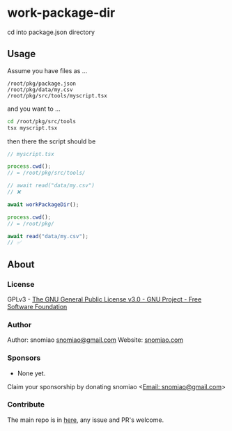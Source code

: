# work-package-dir

cd into package.json directory

## Usage

Assume you have files as ...

```plaintext
/root/pkg/package.json
/root/pkg/data/my.csv
/root/pkg/src/tools/myscript.tsx
```

and you want to ...

```bash
cd /root/pkg/src/tools
tsx myscript.tsx
```

then there the script should be

```typescript
// myscript.tsx

process.cwd();
// = /root/pkg/src/tools/

// await read("data/my.csv")
// ❌

await workPackageDir();

process.cwd();
// = /root/pkg/

await read("data/my.csv");
// ✅
```

## About

### License

GPLv3 - [The GNU General Public License v3.0 - GNU Project - Free Software Foundation](https://www.gnu.org/licenses/gpl-3.0.en.html)

### Author

Author: snomiao <snomiao@gmail.com>
Website: [snomiao.com](https://snomiao.com)

### Sponsors

- None yet.

Claim your sponsorship by donating snomiao <[Email: snomiao@gmail.com](mailto:snomiao@gmail.com)>

### Contribute

The main repo is in [here](https://github.com/snomiao/js#readme), any issue and PR's welcome.
